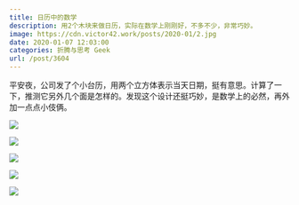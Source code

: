 ```yaml
---
title: 日历中的数学
description: 用2个木块来做日历，实际在数学上刚刚好，不多不少，非常巧妙。
image: https://cdn.victor42.work/posts/2020-01/2.jpg
date: 2020-01-07 12:03:00
categories: 折腾与思考 Geek
url: /post/3604
---
```


平安夜，公司发了个小台历，用两个立方体表示当天日期，挺有意思。计算了一下，推测它另外几个面是怎样的。发现这个设计还挺巧妙，是数学上的必然，再外加一点点小伎俩。

![](https://cdn.victor42.work/posts/2020-01/1.jpg)

![](https://cdn.victor42.work/posts/2020-01/2.jpg)

![](https://cdn.victor42.work/posts/2020-01/3.jpg)

![](https://cdn.victor42.work/posts/2020-01/4.jpg)

![](https://cdn.victor42.work/posts/2020-01/5.jpg)
